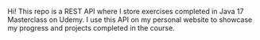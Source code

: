 Hi!
This repo is a REST API where I store exercises completed in Java 17 Masterclass on Udemy. 
I use this API on my personal website to showcase my progress and projects completed in the course.
